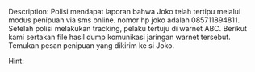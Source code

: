 Description:
Polisi mendapat laporan bahwa Joko telah tertipu melalui modus penipuan via sms online. nomor hp joko adalah 085711894811. Setelah polisi melakukan tracking, pelaku tertuju di warnet ABC. Berikut kami sertakan file hasil dump komunikasi jaringan warnet tersebut.
Temukan pesan penipuan yang dikirim ke si Joko.

Hint:
